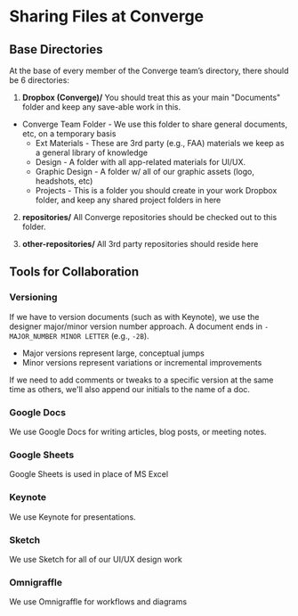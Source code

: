 # Sharing Files at Converge

## Base Directories

At the base of every member of the Converge team’s directory, there should be 6 directories:

1. **Dropbox (Converge)/** You should treat this as your main "Documents" folder and keep any save-able work in this.
  * Converge Team Folder - We use this folder to share general documents, etc, on a temporary basis
	* Ext Materials - These are 3rd party (e.g., FAA) materials we keep as a general library of knowledge
	* Design - A folder with all app-related materials for UI/UX.
	* Graphic Design - A folder w/ all of our graphic assets (logo, headshots, etc)
	* Projects - This is a folder you should create in your work Dropbox folder, and keep any shared project folders in here


2. **repositories/** All Converge repositories should be checked out to this folder.

3. **other-repositories/** All 3rd party repositories should reside here

## Tools for Collaboration

### Versioning

If we have to version documents (such as with Keynote), we use the designer major/minor version number approach. A document ends in `-MAJOR_NUMBER MINOR LETTER` (e.g., `-2B`).

* Major versions represent large, conceptual jumps
* Minor versions represent variations or incremental improvements

If we need to add comments or tweaks to a specific version at the same time as others, we'll also append our initials to the name of a doc.

### Google Docs

We use Google Docs for writing articles, blog posts, or meeting notes.

### Google Sheets

Google Sheets is used in place of MS Excel

### Keynote

We use Keynote for presentations.

### Sketch

We use Sketch for all of our UI/UX design work

### Omnigraffle

We use Omnigraffle for workflows and diagrams

